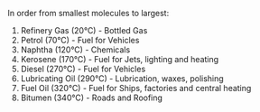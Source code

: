 In order from smallest molecules to largest:
1. Refinery Gas (20°C) - Bottled Gas
2. Petrol (70°C) - Fuel for Vehicles
3. Naphtha (120°C) - Chemicals
4. Kerosene (170°C) - Fuel for Jets, lighting and heating
5. Diesel (270°C) - Fuel for Vehicles
6. Lubricating Oil (290°C) - Lubrication, waxes, polishing
7. Fuel Oil (320°C) - Fuel for Ships, factories and central heating
8. Bitumen (340°C) - Roads and Roofing